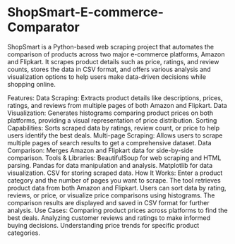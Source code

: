 # ShopSmart-E-commerce-Comparator
ShopSmart is a Python-based web scraping project that automates the comparison of products across two major e-commerce platforms, Amazon and Flipkart. It scrapes product details such as price, ratings, and review counts, stores the data in CSV format, and offers various analysis and visualization options to help users make data-driven decisions while shopping online.

Features:
Data Scraping: Extracts product details like descriptions, prices, ratings, and reviews from multiple pages of both Amazon and Flipkart.
Data Visualization: Generates histograms comparing product prices on both platforms, providing a visual representation of price distribution.
Sorting Capabilities: Sorts scraped data by ratings, review count, or price to help users identify the best deals.
Multi-page Scraping: Allows users to scrape multiple pages of search results to get a comprehensive dataset.
Data Comparison: Merges Amazon and Flipkart data for side-by-side comparison.
Tools & Libraries:
BeautifulSoup for web scraping and HTML parsing.
Pandas for data manipulation and analysis.
Matplotlib for data visualization.
CSV for storing scraped data.
How It Works:
Enter a product category and the number of pages you want to scrape.
The tool retrieves product data from both Amazon and Flipkart.
Users can sort data by rating, reviews, or price, or visualize price comparisons using histograms.
The comparison results are displayed and saved in CSV format for further analysis.
Use Cases:
Comparing product prices across platforms to find the best deals.
Analyzing customer reviews and ratings to make informed buying decisions.
Understanding price trends for specific product categories.
